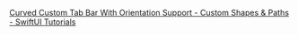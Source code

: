 [Curved Custom Tab Bar With Orientation Support - Custom Shapes & Paths - SwiftUI Tutorials](https://www.youtube.com/watch?v=XZuc8WnZIS4)   

